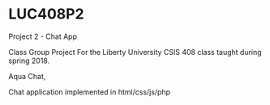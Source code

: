 # LUC408P2
Project 2 - Chat App

Class Group Project For the Liberty University CSIS 408 class taught during spring 2018.

Aqua Chat,

Chat application implemented in html/css/js/php
